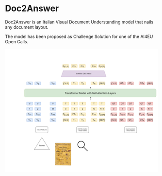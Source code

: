 # Doc2Answer
Doc2Answer is an Italian Visual Document Understanding model that nails any document layout.

The model has been proposed as Challenge Solution for one of the AI4EU Open Calls.

![alt text](https://github.com/Beautifeye/Doc2Answer/blob/main/model_architecture_transparent.png)
